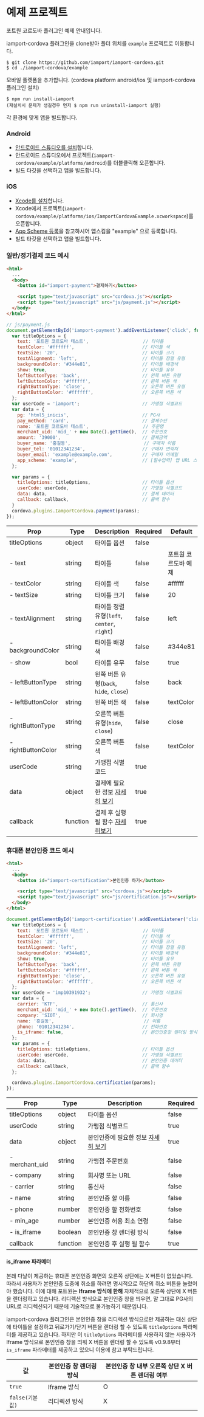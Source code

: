 # 예제 프로젝트

포트원 코르도바 플러그인 예제 안내입니다.

iamport-cordova 플러그인을 clone받아 폴더 위치를 `example` 프로젝트로 이동합니다.

```
$ git clone https://github.com/iamport/iamport-cordova.git
$ cd ./iamport-cordova/example
```

모바일 플랫폼을 추가합니다.
(cordova platform android/ios 및 iamport-cordova 플러그인 설치)

```
$ npm run install-iamport
(재설치시 문제가 생길경우 먼저 $ npm run uninstall-iamport 실행)
```

각 환경에 맞게 앱을 빌드합니다.

### Android
- [안드로이드 스튜디오를 설치](https://developer.android.com/studio)합니다.
- 안드로이드 스튜디오에서 프로젝트(`iamport-cordova/example/platforms/android`)를 더블클릭해 오픈합니다.
- 빌드 타깃을 선택하고 앱을 빌드합니다.

### iOS
- [Xcode를 설치](https://developer.apple.com/xcode/)합니다.
- Xcode에서 프로젝트(`iamport-cordova/example/platforms/ios/IamportCordovaExample.xcworkspace`)를 오픈합니다.
- [App Scheme 등록](https://github.com/iamport/iamport-react-native/blob/HEAD/manuals/SETTING.md#1-app-scheme-%EB%93%B1%EB%A1%9D)을 참고하시어 앱스킴을 "example" 으로 등록합니다.
- 빌드 타깃을 선택하고 앱을 빌드합니다.

### 일반/정기결제 코드 예시
```html
<html>
  ...
  <body>
    <button id="iamport-payment">결제하기</button>

    <script type="text/javascript" src="cordova.js"></script>
    <script type="text/javascript" src="js/payment.js"></script>
  </body>
</html>
```

```javascript
// js/payment.js
document.getElementById('iamport-payment').addEventListener('click', function() {
  var titleOptions = {
    text: '포트원 코르도바 테스트',                    // 타이틀
    textColor: '#ffffff',                         // 타이틀 색
    textSize: '20',                               // 타이틀 크기
    textAlignment: 'left',                        // 타이틀 정렬 유형
    backgroundColor: '#344e81',                   // 타이틀 배경색
    show: true,                                   // 타이틀 유무
    leftButtonType: 'back',                       // 왼쪽 버튼 유형
    leftButtonColor: '#ffffff',                   // 왼쪽 버튼 색
    rightButtonType: 'close',                     // 오른쪽 버튼 유형
    rightButtonColor: '#ffffff',                  // 오른쪽 버튼 색
  };
  var userCode = 'iamport';                       // 가맹점 식별코드
  var data = {
    pg: 'html5_inicis',                           // PG사
    pay_method: 'card',                           // 결제수단
    name: '포트원 코르도바 테스트',                    // 주문명
    merchant_uid: 'mid_' + new Date().getTime(),  // 주문번호
    amount: '39000',                              // 결제금액
    buyer_name: '홍길동',                           // 구매자 이름
    buyer_tel: '01012341234',                     // 구매자 연락처
    buyer_email: 'example@example.com',           // 구매자 이메일
    app_scheme: 'example',                        // [필수입력] 앱 URL 스킴
  };

  var params = {
    titleOptions: titleOptions,                   // 타이틀 옵션
    userCode: userCode,                           // 가맹점 식별코드
    data: data,                                   // 결제 데이터
    callback: callback,                           // 콜백 함수
  }
  cordova.plugins.IamportCordova.payment(params);
});
```

| Prop               | Type     |  Description                                               | Required | Default          |
| ------------------ | -------- | ---------------------------------------------------------- | -------- | ---------------- |
| titleOptions       | object   | 타이틀 옵션                                                   | false    |                  |
| - text             | string   | 타이틀                                                       | false    | 포트원 코르도바 예제 |
| - textColor        | string   | 타이틀 색                                                    | false     | #ffffff          |
| - textSize         | string   | 타이틀 크기                                                   | false     | 20               |
| - textAlignment    | string   | 타이틀 정렬 유형(`left`, `center`, `right`)                    | false     | left             |  
| - backgroundColor  | string   | 타이틀 배경색                                                  | false    | #344e81           |
| - show             | bool     | 타이틀 유무                                                   | false    | true               |
| - leftButtonType   | string   | 왼쪽 버튼 유형(`back`, `hide`, `close`)                        | false    | back              |
| - leftButtonColor  | string   | 왼쪽 버튼 색                                                  | false    | textColor         |
| - rightButtonType  | string   | 오른쪽 버튼 유형(`hide`, `close`)                              | false    | close             |
| - rightButtonColor | string   | 오른쪽 버튼 색                                                 | false    | textColor         |
| userCode           | string   | 가맹점 식별코드                                                 | true     |                   |
| data               | object   | 결제에 필요한 정보 [자세히 보기](https://docs.iamport.kr/tech/imp) | true     |                   |
| callback           | function | 결제 후 실행 될 함수 [자세히보기](#callback)                       | true     |                   |


### 휴대폰 본인인증 코드 예시
```html
<html>
  ...
  <body>
    <button id="iamport-certification">본인인증 하기</button>

    <script type="text/javascript" src="cordova.js"></script>
    <script type="text/javascript" src="js/certification.js"></script>
  </body>
</html>
```

```javascript
document.getElementById('iamport-certification').addEventListener('click', function() {
  var titleOptions = {
    text: '포트원 코르도바 테스트',                    // 타이틀
    textColor: '#ffffff',                         // 타이틀 색
    textSize: '20',                               // 타이틀 크기
    textAlignment: 'left',                        // 타이틀 정렬 유형
    backgroundColor: '#344e81',                   // 타이틀 배경색
    show: true,                                   // 타이틀 유무
    leftButtonType: 'back',                       // 왼쪽 버튼 유형
    leftButtonColor: '#ffffff',                   // 왼쪽 버튼 색
    rightButtonType: 'close',                     // 오른쪽 버튼 유형
    rightButtonColor: '#ffffff',                  // 오른쪽 버튼 색
  };
  var userCode = 'imp10391932';                   // 가맹점 식별코드
  var data = {
    carrier: 'KTF',                               // 통신사
    merchant_uid: 'mid_' + new Date().getTime(),  // 주문번호
    company: 'SIOT',                              // 회사명
    name: '홍길동',                                 // 이름
    phone: '01012341234',                         // 전화번호
    is_iframe: false,                             // 본인인증창 렌더링 방식
  };
  var params = {
    titleOptions: titleOptions,                   // 타이틀 옵션
    userCode: userCode,                           // 가맹점 식별코드
    data: data,                                   // 본인인증 데이터
    callback: callback,                           // 콜백 함수
  };

  cordova.plugins.IamportCordova.certification(params);
});
```

| Prop          | Type          |  Description                       | Required   |
| ------------- | ------------- | ---------------------------------- | ---------- |
| titleOptions  | object        | 타이틀 옵션                           | false      |
| userCode      | string        | 가맹점 식별코드                        | true       |
| data          | object        | 본인인증에 필요한 정보 [자세히 보기](https://https://docs.iamport.kr/tech/mobile-authentication#call-authentication)      | true       |
| - merchant_uid| string        | 가맹점 주문번호                        | false      |
| - company     | string        | 회사명 또는 URL                       | false      |
| - carrier     | string        | 통신사                               | false      |
| - name        | string        | 본인인증 할 이름                        | false      |
| - phone       | number        | 본인인증 할 전화번호                     | false      |
| - min_age     | number        | 본인인증 허용 최소 연령                  | false      |
| - is_iframe   | boolean       | 본인인증 창 렌더링 방식                  | false      |
| callback      | function      | 본인인증 후 실행 될 함수                 | true       |

#### is_iframe 파라메터
본래 다날이 제공하는 휴대폰 본인인증 화면의 오른쪽 상단에는 X 버튼이 없었습니다. 따라서 사용자가 본인인증 도중에 취소를 하려면 명시적으로 하단의 취소 버튼을 눌렀어야 했습니다. 이에 대해 포트원는 **Iframe 방식에 한해** 자체적으로 오른쪽 상단에 X 버튼을 렌더링하고 있습니다. 리디렉션 방식으로 본인인증 창을 띄우면, 말 그대로 PG사의 URL로 리디렉션되기 때문에 기술적으로 불가능하기 때문입니다.

iamport-cordova 플러그인은 본인인증 창을 리디렉션 방식으로만 제공하는 대신 상단에 타이틀을 설정하고 뒤로가기/닫기 버튼을 렌더링 할 수 있도록 `titleOptions` 파라메터를 제공하고 있습니다. 하지만 이 `titleOptions` 파라메터를 사용하지 않는 사용자가 Iframe 방식으로 본인인증 창을 띄워 X 버튼을 렌더링 할 수 있도록 v0.9.8부터 `is_iframe` 파라메터를 제공하고 있으니 이용에 참고 부탁드립니다.

| 값 | 본인인증 창 렌더링 방식 | 본인인증 창 내부 오른쪽 상단 X 버튼 렌더링 여부 |
| - | - | - |
| `true` | Iframe 방식 | O |
| `false(기본값)` | 리디렉션 방식 | X |
